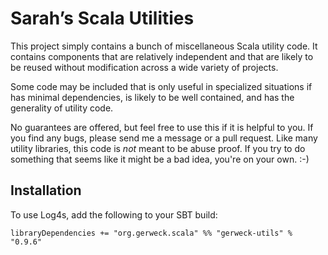 # Sarah’s Scala Utilities #

This project simply contains a bunch of miscellaneous Scala utility code.  It
contains components that are relatively independent and that are likely to be
reused without modification across a wide variety of projects.

Some code may be included that is only useful in specialized situations if has
minimal dependencies, is likely to be well contained, and has the generality
of utility code.

No guarantees are offered, but feel free to use this if it is helpful to you.
If you find any bugs, please send me a message or a pull request.  Like many
utility libraries, this code is *not* meant to be abuse proof.  If you try to
do something that seems like it might be a bad idea, you're on your own. :-)


## Installation ##

To use Log4s, add the following to your SBT build:

    libraryDependencies += "org.gerweck.scala" %% "gerweck-utils" % "0.9.6"
